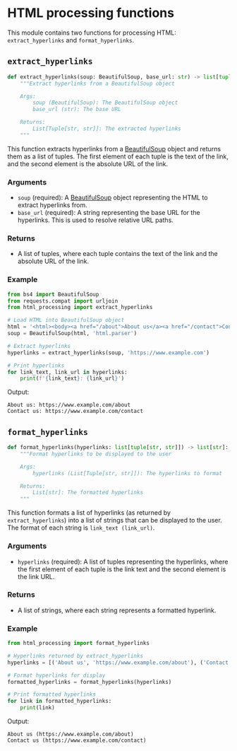 # HTML processing functions

This module contains two functions for processing HTML: `extract_hyperlinks` and `format_hyperlinks`.

## `extract_hyperlinks`

```python
def extract_hyperlinks(soup: BeautifulSoup, base_url: str) -> list[tuple[str, str]]:
    """Extract hyperlinks from a BeautifulSoup object

    Args:
        soup (BeautifulSoup): The BeautifulSoup object
        base_url (str): The base URL

    Returns:
        List[Tuple[str, str]]: The extracted hyperlinks
    """
```

This function extracts hyperlinks from a [BeautifulSoup](https://www.crummy.com/software/BeautifulSoup/bs4/doc/#beautifulsoup) object and returns them as a list of tuples. The first element of each tuple is the text of the link, and the second element is the absolute URL of the link.

### Arguments

* `soup` (required): A [BeautifulSoup](https://www.crummy.com/software/BeautifulSoup/bs4/doc/#beautifulsoup) object representing the HTML to extract hyperlinks from.
* `base_url` (required): A string representing the base URL for the hyperlinks. This is used to resolve relative URL paths.

### Returns

* A list of tuples, where each tuple contains the text of the link and the absolute URL of the link.

### Example

```python
from bs4 import BeautifulSoup
from requests.compat import urljoin
from html_processing import extract_hyperlinks

# Load HTML into BeautifulSoup object
html = '<html><body><a href="/about">About us</a><a href="/contact">Contact us</a></body></html>'
soup = BeautifulSoup(html, 'html.parser')

# Extract hyperlinks
hyperlinks = extract_hyperlinks(soup, 'https://www.example.com')

# Print hyperlinks
for link_text, link_url in hyperlinks:
    print(f'{link_text}: {link_url}')
```

Output:
```
About us: https://www.example.com/about
Contact us: https://www.example.com/contact
```

## `format_hyperlinks`

```python
def format_hyperlinks(hyperlinks: list[tuple[str, str]]) -> list[str]:
    """Format hyperlinks to be displayed to the user

    Args:
        hyperlinks (List[Tuple[str, str]]): The hyperlinks to format

    Returns:
        List[str]: The formatted hyperlinks
    """
```

This function formats a list of hyperlinks (as returned by `extract_hyperlinks`) into a list of strings that can be displayed to the user. The format of each string is `link_text (link_url)`.

### Arguments

* `hyperlinks` (required): A list of tuples representing the hyperlinks, where the first element of each tuple is the link text and the second element is the link URL.

### Returns

* A list of strings, where each string represents a formatted hyperlink.

### Example

```python
from html_processing import format_hyperlinks

# Hyperlinks returned by extract_hyperlinks
hyperlinks = [('About us', 'https://www.example.com/about'), ('Contact us', 'https://www.example.com/contact')]

# Format hyperlinks for display
formatted_hyperlinks = format_hyperlinks(hyperlinks)

# Print formatted hyperlinks
for link in formatted_hyperlinks:
    print(link)
```

Output:
```
About us (https://www.example.com/about)
Contact us (https://www.example.com/contact)
```